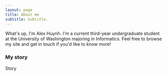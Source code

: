 ```yaml
---
layout: page
title: About me
subtitle: Subtitle.
---
```


What's up, I'm Alex Huynh. I'm a current third-year undergraduate student at the University of Washington majoring in Informatics. Feel free to browse my site and get in touch if you'd like to know more!

### My story

Story
